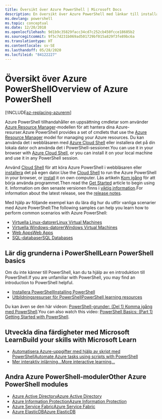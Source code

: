 ```yaml
---
title: Översikt över Azure PowerShell | Microsoft Docs
description: En översikt över Azure PowerShell med länkar till installation och konfiguration.
ms.devlang: powershell
ms.topic: conceptual
ms.date: 12/20/2018
ms.openlocfilehash: 9d1b9c35829facc34cd7c252cb450fcce18685b2
ms.sourcegitcommit: 9f5c7d231b069ad501729bf015a829f3fe89bc6a
ms.translationtype: HT
ms.contentlocale: sv-SE
ms.lasthandoff: 05/28/2020
ms.locfileid: "84122227"
---
```

# <a name="overview-of-azure-powershell"></a><span data-ttu-id="fa9a1-103">Översikt över Azure PowerShell</span><span class="sxs-lookup"><span data-stu-id="fa9a1-103">Overview of Azure PowerShell</span></span>

[!INCLUDE[az-replacing-azurerm](../includes/az-replacing-azurerm.md)]

<span data-ttu-id="fa9a1-104">Azure PowerShell tillhandahåller en uppsättning cmdletar som använder [Azure Resource Manager](/azure/azure-resource-manager/resource-group-overview)-modellen för att hantera dina Azure-resurser.</span><span class="sxs-lookup"><span data-stu-id="fa9a1-104">Azure PowerShell provides a set of cmdlets that use the [Azure Resource Manager](/azure/azure-resource-manager/resource-group-overview) model for managing your Azure resources.</span></span> <span data-ttu-id="fa9a1-105">Du kan använda det i webbläsaren med [Azure Cloud Shell](/azure/cloud-shell/overview) eller installera det på din lokala dator och använda det i PowerShell-sessioner.</span><span class="sxs-lookup"><span data-stu-id="fa9a1-105">You can use it in your browser with [Azure Cloud Shell](/azure/cloud-shell/overview), or you can install it on your local machine and use it in any PowerShell session.</span></span>

<span data-ttu-id="fa9a1-106">Använd [Cloud Shell](/azure/cloud-shell/overview) för att köra Azure PowerShell i webbläsaren eller [installera](install-azurerm-ps.md) det på egen dator.</span><span class="sxs-lookup"><span data-stu-id="fa9a1-106">Use the [Cloud Shell](/azure/cloud-shell/overview) to run the Azure PowerShell in your browser, or [install](install-azurerm-ps.md) it on own computer.</span></span> <span data-ttu-id="fa9a1-107">Läs artikeln [Kom igång](get-started-azureps.md) för att börja använda programmet.</span><span class="sxs-lookup"><span data-stu-id="fa9a1-107">Then read the [Get Started](get-started-azureps.md) article to begin using it.</span></span> <span data-ttu-id="fa9a1-108">Information om den senaste versionen finns i [viktig information](release-notes-azureps.md).</span><span class="sxs-lookup"><span data-stu-id="fa9a1-108">For information about the latest release, see the [release notes](release-notes-azureps.md).</span></span>

<span data-ttu-id="fa9a1-109">Med hjälp av följande exempel kan du lära dig hur du utför vanliga scenarier med Azure PowerShell:</span><span class="sxs-lookup"><span data-stu-id="fa9a1-109">The following samples can help you learn how to perform common scenarios with Azure PowerShell:</span></span>

- [<span data-ttu-id="fa9a1-110">Virtuella Linux-datorer</span><span class="sxs-lookup"><span data-stu-id="fa9a1-110">Linux Virtual Machines</span></span>](/azure/virtual-machines/virtual-machines-linux-powershell-samples?toc=/powershell/azure/toc.json)
- [<span data-ttu-id="fa9a1-111">Virtuella Windows-datorer</span><span class="sxs-lookup"><span data-stu-id="fa9a1-111">Windows Virtual Machines</span></span>](/azure/virtual-machines/virtual-machines-windows-powershell-samples?toc=/powershell/azure/toc.json)
- [<span data-ttu-id="fa9a1-112">Web Apps</span><span class="sxs-lookup"><span data-stu-id="fa9a1-112">Web Apps</span></span>](/azure/app-service-web/app-service-powershell-samples?toc=/powershell/azure/toc.json)
- [<span data-ttu-id="fa9a1-113">SQL-databaser</span><span class="sxs-lookup"><span data-stu-id="fa9a1-113">SQL Databases</span></span>](/azure/sql-database/sql-database-powershell-samples?toc=/powershell/azure/toc.json)

## <a name="learn-powershell-basics"></a><span data-ttu-id="fa9a1-114">Lär dig grunderna i PowerShell</span><span class="sxs-lookup"><span data-stu-id="fa9a1-114">Learn PowerShell basics</span></span>

<span data-ttu-id="fa9a1-115">Om du inte känner till PowerShell, kan du ta hjälp av en introduktion till PowerShell.</span><span class="sxs-lookup"><span data-stu-id="fa9a1-115">If you are unfamiliar with PowerShell, you may find an introduction to PowerShell helpful.</span></span>

- [<span data-ttu-id="fa9a1-116">Installera PowerShell</span><span class="sxs-lookup"><span data-stu-id="fa9a1-116">Installing PowerShell</span></span>](/powershell/scripting/install/installing-powershell)
- [<span data-ttu-id="fa9a1-117">Utbildningsresurser för PowerShell</span><span class="sxs-lookup"><span data-stu-id="fa9a1-117">PowerShell learning resources</span></span>](/powershell/scripting/learn/more-powershell-learning)

<span data-ttu-id="fa9a1-118">Du kan även se den här videon: [PowerShell-grunder: (Del 1) Komma igång med PowerShell](https://channel9.msdn.com/Blogs/Taste-of-Premier/PowerShellBasicsPart1).</span><span class="sxs-lookup"><span data-stu-id="fa9a1-118">You can also watch this video: [PowerShell Basics: (Part 1) Getting Started with PowerShell](https://channel9.msdn.com/Blogs/Taste-of-Premier/PowerShellBasicsPart1).</span></span>

## <a name="build-your-skills-with-microsoft-learn"></a><span data-ttu-id="fa9a1-119">Utveckla dina färdigheter med Microsoft Learn</span><span class="sxs-lookup"><span data-stu-id="fa9a1-119">Build your skills with Microsoft Learn</span></span>

- [<span data-ttu-id="fa9a1-120">Automatisera Azure-uppgifter med hjälp av skript med PowerShell</span><span class="sxs-lookup"><span data-stu-id="fa9a1-120">Automate Azure tasks using scripts with PowerShell</span></span>](/learn/modules/automate-azure-tasks-with-powershell/)
- [<span data-ttu-id="fa9a1-121">Mer interaktiv inlärning...</span><span class="sxs-lookup"><span data-stu-id="fa9a1-121">More interactive learning...</span></span>](/learn/browse/?term=powershell)

## <a name="other-azure-powershell-modules"></a><span data-ttu-id="fa9a1-122">Andra Azure PowerShell-moduler</span><span class="sxs-lookup"><span data-stu-id="fa9a1-122">Other Azure PowerShell modules</span></span>

- [<span data-ttu-id="fa9a1-123">Azure Active Directory</span><span class="sxs-lookup"><span data-stu-id="fa9a1-123">Azure Active Directory</span></span>](/powershell/azure/active-directory/)
- [<span data-ttu-id="fa9a1-124">Azure Information Protection</span><span class="sxs-lookup"><span data-stu-id="fa9a1-124">Azure Information Protection</span></span>](/powershell/azure/aip/)
- [<span data-ttu-id="fa9a1-125">Azure Service Fabric</span><span class="sxs-lookup"><span data-stu-id="fa9a1-125">Azure Service Fabric</span></span>](/powershell/azure/service-fabric/)
- [<span data-ttu-id="fa9a1-126">Azure ElasticDB</span><span class="sxs-lookup"><span data-stu-id="fa9a1-126">Azure ElasticDB</span></span>](/powershell/azure/elasticdbjobs/)
